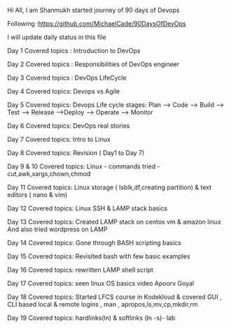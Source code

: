 Hi All, I am Shanmukh started journey of 90 days of Devops 

Following :https://github.com/MichaelCade/90DaysOfDevOps

I will update daily status in this file

Day 1 Covered topics : Introduction to DevOps 

Day 2 Covered topics : Responsibilities of DevOps engineer

Day 3 Covered topics : DevOps LifeCycle

Day 4 Covered topics: Devops vs Agile

Day 5 Covered topics: Devops Life cycle stages: Plan --> Code --> Build --> Test --> Release -->Deploy --> Operate --> Monitor

Day 6 Covered topics: DevOps real stories

Day 7 Covered topics: Intro to Linux

Day 8 Covered topics: Revision ( Day1 to Day 7)

Day 9 & 10 Covered topics: Linux - commands tried - cut,awk,xargs,chown,chmod

Day 11 Covered topics: Linux storage ( lsblk,df,creating partition) & text editors ( nano & vim)

Day 12 Covered topics: Linux SSH & LAMP stack basics

Day 13 Covered topics: Created LAMP stack on centos vm & amazon linux And also tried wordpress on LAMP

Day 14 Covered topics: Gone through BASH scripting basics

Day 15 Covered topics: Revisited bash with few basic examples 

Day 16 Covered topics: rewritten LAMP shell script

Day 17 Covered topics: seen linux OS basics video Apoorv Goyal

Day 18 Covered topics: Started LFCS course in Kodekloud & covered GUI , CLI based local & remote logins , man , apropos,ls,mv,cp,mkdir,rm 

Day 19 Covered topics: hardlinks(ln) & softlinks (ln -s)- lab 


